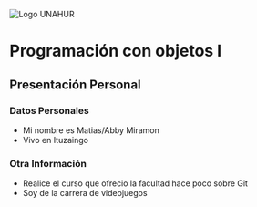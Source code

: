 ![Logo UNAHUR](./UNAHUR.png)

# Programación con objetos I
## Presentación Personal

### Datos Personales
- Mi nombre es Matias/Abby Miramon 
- Vivo en Ituzaingo 


### Otra Información
- Realice el curso que ofrecio la facultad hace poco sobre Git
- Soy de la carrera de videojuegos
